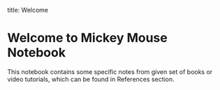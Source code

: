 title: Welcome
# Welcome to Mickey Mouse Notebook

This notebook contains some specific notes from given set of books or video 
tutorials, which can be found in References section.
